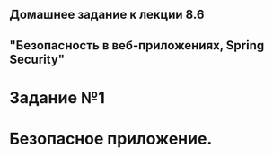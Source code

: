 ## Домашнее задание к лекции 8.6
## "Безопасность в веб-приложениях, Spring Security"

# Задание №1

#  Безопасное приложение.

